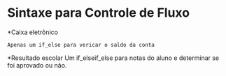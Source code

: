 # Sintaxe para Controle de Fluxo 

*Caixa eletrônico

    Apenas um if_else para vericar o saldo da conta

*Resultado escolar
    Um if_elseif_else para notas do aluno e determinar se foi aprovado ou não.

